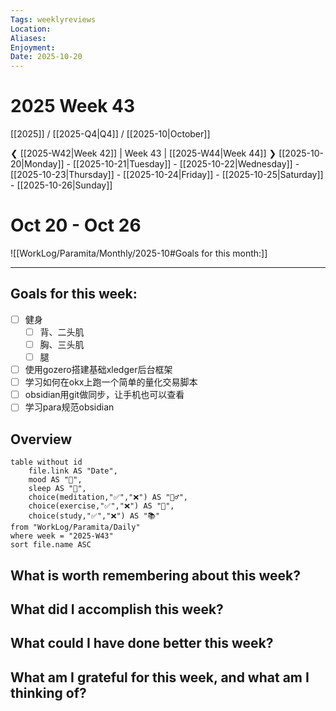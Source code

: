 ```yaml
---
Tags: weeklyreviews
Location:
Aliases:
Enjoyment:
Date: 2025-10-20
---
```

# 2025 Week 43
[[2025]] / [[2025-Q4|Q4]] / [[2025-10|October]]

❮ [[2025-W42|Week 42]] | Week 43 | [[2025-W44|Week 44]] ❯
[[2025-10-20|Monday]] - [[2025-10-21|Tuesday]] - [[2025-10-22|Wednesday]] - [[2025-10-23|Thursday]] - [[2025-10-24|Friday]] - [[2025-10-25|Saturday]] - [[2025-10-26|Sunday]]
# Oct 20 - Oct 26 

![[WorkLog/Paramita/Monthly/2025-10#Goals for this month:]]


---
## Goals for this week:
- [ ] 健身
	- [ ] 背、二头肌
	- [ ] 胸、三头肌
	- [ ] 腿
- [ ] 使用gozero搭建基础xledger后台框架
- [ ] 学习如何在okx上跑一个简单的量化交易脚本 
- [ ] obsidian用git做同步，让手机也可以查看
- [ ] 学习para规范obsidian

## Overview
```dataview
table without id
	file.link AS "Date",
	mood AS "🌄",
	sleep AS "🛌",
	choice(meditation,"✅","❌") AS "🧘‍♂️",
	choice(exercise,"✅","❌") AS "💪",
	choice(study,"✅","❌") AS "📚"
from "WorkLog/Paramita/Daily"
where week = "2025-W43"
sort file.name ASC
```

## What is worth remembering about this week?


## What did I accomplish this week?


## What could I have done better this week?


## What am I grateful for this week, and what am I thinking of?






